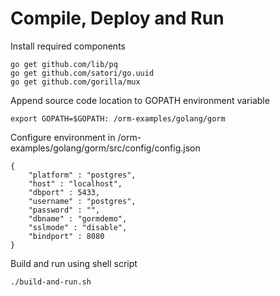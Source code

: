 # Compile, Deploy and Run
Install required components
```
go get github.com/lib/pq
go get github.com/satori/go.uuid
go get github.com/gorilla/mux
```
Append source code location to GOPATH environment variable
```
export GOPATH=$GOPATH: /orm-examples/golang/gorm
```
Configure environment in /orm-examples/golang/gorm/src/config/config.json
```
{
	"platform" : "postgres",
	"host" : "localhost",
	"dbport" : 5433,
	"username" : "postgres",
	"password" : "",
	"dbname" : "gormdemo",
	"sslmode" : "disable",
	"bindport" : 8080
}
```
Build and run using shell script
```
./build-and-run.sh
```

